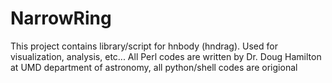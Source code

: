 # NarrowRing
This project contains library/script for hnbody (hndrag). Used for visualization, analysis, etc...
All Perl codes are written by Dr. Doug Hamilton at UMD department of astronomy, all python/shell codes are origional
